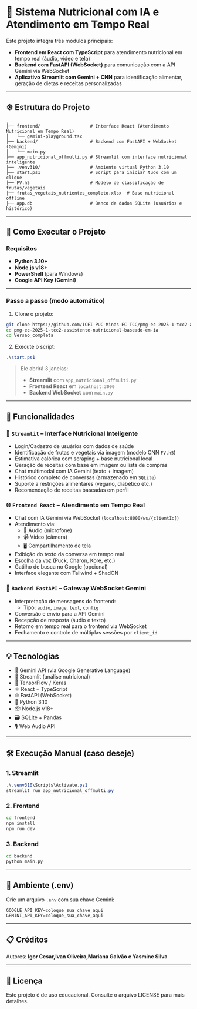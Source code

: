 # 🥗 Sistema Nutricional com IA e Atendimento em Tempo Real

Este projeto integra três módulos principais:

- **Frontend em React com TypeScript** para atendimento nutricional em tempo real (áudio, vídeo e tela)
- **Backend com FastAPI (WebSocket)** para comunicação com a API Gemini via WebSocket
- **Aplicativo Streamlit com Gemini + CNN** para identificação alimentar, geração de dietas e receitas personalizadas

---

## ⚙️ Estrutura do Projeto

```
.
├── frontend/                   # Interface React (Atendimento Nutricional em Tempo Real)
│   └── gemini-playground.tsx
├── backend/                    # Backend com FastAPI + WebSocket (Gemini)
│   └── main.py
├── app_nutricional_offmulti.py # Streamlit com interface nutricional inteligente
├── .venv310/                   # Ambiente virtual Python 3.10
├── start.ps1                   # Script para iniciar tudo com um clique
├── FV.h5                       # Modelo de classificação de frutas/vegetais
├── frutas_vegetais_nutrientes_completo.xlsx  # Base nutricional offline
├── app.db                      # Banco de dados SQLite (usuários e histórico)
```

---

## 🚀 Como Executar o Projeto

### Requisitos

- **Python 3.10+**
- **Node.js v18+**
- **PowerShell** (para Windows)
- **Google API Key (Gemini)**

---

### Passo a passo (modo automático)

1. Clone o projeto:

```bash
git clone https://github.com/ICEI-PUC-Minas-EC-TCC/pmg-ec-2025-1-tcc2-assistente-nutricional-baseado-em-ia
cd pmg-ec-2025-1-tcc2-assistente-nutricional-baseado-em-ia
cd Versao_completa
```

2. Execute o script:

```powershell
.\start.ps1
```

> Ele abrirá 3 janelas:
> - **Streamlit** com `app_nutricional_offmulti.py`
> - **Frontend React** em `localhost:3000`
> - **Backend WebSocket** com `main.py`

---

## 🧠 Funcionalidades

### 📱 `Streamlit` – Interface Nutricional Inteligente

- Login/Cadastro de usuários com dados de saúde
- Identificação de frutas e vegetais via imagem (modelo CNN `FV.h5`)
- Estimativa calórica com scraping + base nutricional local
- Geração de receitas com base em imagem ou lista de compras
- Chat multimodal com IA Gemini (texto + imagem)
- Histórico completo de conversas (armazenado em `SQLite`)
- Suporte a restrições alimentares (vegano, diabético etc.)
- Recomendação de receitas baseadas em perfil

### 🌐 `Frontend React` – Atendimento em Tempo Real

- Chat com IA Gemini via WebSocket (`localhost:8000/ws/{clientId}`)
- Atendimento via:
  - 🎤 Áudio (microfone)
  - 📹 Vídeo (câmera)
  - 🖥️ Compartilhamento de tela
- Exibição do texto da conversa em tempo real
- Escolha da voz (Puck, Charon, Kore, etc.)
- Gatilho de busca no Google (opcional)
- Interface elegante com Tailwind + ShadCN

### 🧩 `Backend FastAPI` – Gateway WebSocket Gemini

- Interpretação de mensagens do frontend:
  - Tipo: `audio`, `image`, `text`, `config`
- Conversão e envio para a API Gemini
- Recepção de resposta (áudio e texto)
- Retorno em tempo real para o frontend via WebSocket
- Fechamento e controle de múltiplas sessões por `client_id`

---

## 💡 Tecnologias

- 🧠 Gemini API (via Google Generative Language)
- 🧪 Streamlit (análise nutricional)
- 🤖 TensorFlow / Keras
- ⚛️ React + TypeScript
- 🌐 FastAPI (WebSocket)
- 🐍 Python 3.10
- 📦 Node.js v18+
- 🗃️ SQLite + Pandas
- 🎙️ Web Audio API

---

## 🛠️ Execução Manual (caso deseje)

### 1. Streamlit

```powershell
.\.venv310\Scripts\Activate.ps1
streamlit run app_nutricional_offmulti.py
```

### 2. Frontend

```bash
cd frontend
npm install
npm run dev
```

### 3. Backend

```bash
cd backend
python main.py
```

---

## 🔐 Ambiente (.env)

Crie um arquivo `.env` com sua chave Gemini:

```
GOOGLE_API_KEY=coloque_sua_chave_aqui
GEMINI_API_KEY=coloque_sua_chave_aqui
```

---

## 📋 Créditos
 
Autores: **Igor Cesar,Ivan Oliveira,Mariana Galvão e Yasmine Silva**

---

## 📄 Licença

Este projeto é de uso educacional. Consulte o arquivo LICENSE para mais detalhes.
